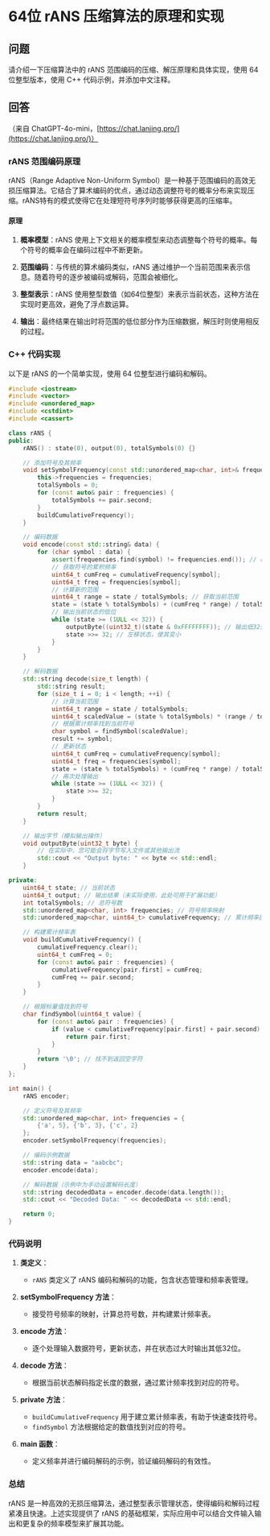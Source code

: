 # 64位 rANS 压缩算法的原理和实现

## 问题

请介绍一下压缩算法中的 rANS 范围编码的压缩、解压原理和具体实现，使用 64 位整型版本，使用 C++ 代码示例，并添加中文注释。

## 回答

（来自 ChatGPT-4o-mini，[https://chat.lanjing.pro/](https://chat.lanjing.pro/)）

### rANS 范围编码原理

rANS（Range Adaptive Non-Uniform Symbol）是一种基于范围编码的高效无损压缩算法。它结合了算术编码的优点，通过动态调整符号的概率分布来实现压缩。rANS特有的模式使得它在处理短符号序列时能够获得更高的压缩率。

#### 原理

1. **概率模型**：rANS 使用上下文相关的概率模型来动态调整每个符号的概率。每个符号的概率会在编码过程中不断更新。

2. **范围编码**：与传统的算术编码类似，rANS 通过维护一个当前范围来表示信息。随着符号的逐步被编码或解码，范围会被细化。

3. **整型表示**：rANS 使用整型数值（如64位整型）来表示当前状态，这种方法在实现时更高效，避免了浮点数运算。

4. **输出**：最终结果在输出时将范围的低位部分作为压缩数据，解压时则使用相反的过程。

### C++ 代码实现

以下是 rANS 的一个简单实现，使用 64 位整型进行编码和解码。

```cpp
#include <iostream>
#include <vector>
#include <unordered_map>
#include <cstdint>
#include <cassert>

class rANS {
public:
    rANS() : state(0), output(0), totalSymbols(0) {}

    // 添加符号及其频率
    void setSymbolFrequency(const std::unordered_map<char, int>& frequencies) {
        this->frequencies = frequencies;
        totalSymbols = 0;
        for (const auto& pair : frequencies) {
            totalSymbols += pair.second;
        }
        buildCumulativeFrequency();
    }

    // 编码数据
    void encode(const std::string& data) {
        for (char symbol : data) {
            assert(frequencies.find(symbol) != frequencies.end()); // 确保符号在频率表中
            // 获取符号的累积频率
            uint64_t cumFreq = cumulativeFrequency[symbol];
            uint64_t freq = frequencies[symbol];
            // 计算新的范围
            uint64_t range = state / totalSymbols; // 获取当前范围
            state = (state % totalSymbols) + (cumFreq * range) / totalSymbols; // 更新状态
            // 输出当前状态的低位
            while (state >= (1ULL << 32)) {
                outputByte((uint32_t)(state & 0xFFFFFFFF)); // 输出低32位
                state >>= 32; // 左移状态，使其变小
            }
        }
    }

    // 解码数据
    std::string decode(size_t length) {
        std::string result;
        for (size_t i = 0; i < length; ++i) {
            // 计算当前范围
            uint64_t range = state / totalSymbols;
            uint64_t scaledValue = (state % totalSymbols) * (range / totalSymbols);
            // 根据累计频率找到当前符号
            char symbol = findSymbol(scaledValue);
            result += symbol;
            // 更新状态
            uint64_t cumFreq = cumulativeFrequency[symbol];
            uint64_t freq = frequencies[symbol];
            state = (state % totalSymbols) + (cumFreq * range) / totalSymbols; // 更新状态
            // 再次处理输出
            while (state >= (1ULL << 32)) {
                state >>= 32;
            }
        }
        return result;
    }

    // 输出字节（模拟输出操作）
    void outputByte(uint32_t byte) {
        // 在实际中，您可能会将字节写入文件或其他输出流
        std::cout << "Output byte: " << byte << std::endl;
    }

private:
    uint64_t state; // 当前状态
    uint64_t output; // 输出结果（未实际使用，此处可用于扩展功能）
    int totalSymbols; // 总符号数
    std::unordered_map<char, int> frequencies; // 符号频率映射
    std::unordered_map<char, uint64_t> cumulativeFrequency; // 累计频率图

    // 构建累计频率表
    void buildCumulativeFrequency() {
        cumulativeFrequency.clear();
        uint64_t cumFreq = 0;
        for (const auto& pair : frequencies) {
            cumulativeFrequency[pair.first] = cumFreq;
            cumFreq += pair.second;
        }
    }

    // 根据标量值找到符号
    char findSymbol(uint64_t value) {
        for (const auto& pair : frequencies) {
            if (value < cumulativeFrequency[pair.first] + pair.second) {
                return pair.first;
            }
        }
        return '\0'; // 找不到返回空字符
    }
};

int main() {
    rANS encoder;

    // 定义符号及其频率
    std::unordered_map<char, int> frequencies = {
        {'a', 5}, {'b', 3}, {'c', 2}
    };
    encoder.setSymbolFrequency(frequencies);

    // 编码示例数据
    std::string data = "aabcbc";
    encoder.encode(data);

    // 解码数据（示例中为手动设置解码长度）
    std::string decodedData = encoder.decode(data.length());
    std::cout << "Decoded Data: " << decodedData << std::endl;

    return 0;
}
```

### 代码说明

1. **类定义**：

   - `rANS` 类定义了 rANS 编码和解码的功能，包含状态管理和频率表管理。

2. **setSymbolFrequency 方法**：

   - 接受符号频率的映射，计算总符号数，并构建累计频率表。

3. **encode 方法**：

   - 逐个处理输入数据符号，更新状态，并在状态过大时输出其低32位。

4. **decode 方法**：

   - 根据当前状态解码指定长度的数据，通过累计频率找到对应的符号。

5. **private 方法**：

   - `buildCumulativeFrequency` 用于建立累计频率表，有助于快速查找符号。
   - `findSymbol` 方法根据给定的数值找到对应的符号。

6. **main 函数**：

   - 定义频率并进行编码解码的示例，验证编码解码的有效性。

### 总结

rANS 是一种高效的无损压缩算法，通过整型表示管理状态，使得编码和解码过程紧凑且快速。上述实现提供了 rANS 的基础框架，实际应用中可以结合文件输入输出和更复杂的频率模型来扩展其功能。
